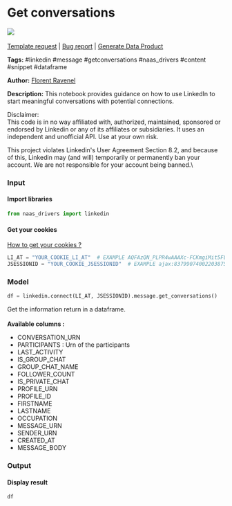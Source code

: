 # Get conversations

[![](https://naasai-public.s3.eu-west-3.amazonaws.com/Open\_in\_Naas\_Lab.svg)](https://app.naas.ai/user-redirect/naas/downloader?url=https://raw.githubusercontent.com/jupyter-naas/awesome-notebooks/master/LinkedIn/LinkedIn\_Get\_conversations.ipynb)\
\
[Template request](https://github.com/jupyter-naas/awesome-notebooks/issues/new?assignees=\&labels=\&template=template-request.md\&title=Tool+-+Action+of+the+notebook+) | [Bug report](https://github.com/jupyter-naas/awesome-notebooks/issues/new?assignees=\&labels=bug\&template=bug\_report.md\&title=LinkedIn+-+Get+conversations:+Error+short+description) | [Generate Data Product](https://app.naas.ai/user-redirect/naas/downloader?url=https://raw.githubusercontent.com/jupyter-naas/awesome-notebooks/master/Naas/Naas\_Start\_data\_product.ipynb)

**Tags:** #linkedin #message #getconversations #naas\_drivers #content #snippet #dataframe

**Author:** [Florent Ravenel](https://www.linkedin.com/in/florent-ravenel/)

**Description:** This notebook provides guidance on how to use LinkedIn to start meaningful conversations with potential connections.

Disclaimer:\
This code is in no way affiliated with, authorized, maintained, sponsored or endorsed by Linkedin or any of its affiliates or subsidiaries. It uses an independent and unofficial API. Use at your own risk.

This project violates Linkedin's User Agreement Section 8.2, and because of this, Linkedin may (and will) temporarily or permanently ban your account. We are not responsible for your account being banned.\


### Input

#### Import libraries

```python
from naas_drivers import linkedin
```

#### Get your cookies

[How to get your cookies ?](https://www.notion.so/LinkedIn-driver-Get-your-cookies-d20a8e7e508e42af8a5b52e33f3dba75)

```python
LI_AT = "YOUR_COOKIE_LI_AT"  # EXAMPLE AQFAzQN_PLPR4wAAAXc-FCKmgiMit5FLdY1af3-2
JSESSIONID = "YOUR_COOKIE_JSESSIONID"  # EXAMPLE ajax:8379907400220387585
```

### Model

```python
df = linkedin.connect(LI_AT, JSESSIONID).message.get_conversations()
```

Get the information return in a dataframe.\
\
**Available columns :**

* CONVERSATION\_URN
* PARTICIPANTS : Urn of the participants
* LAST\_ACTIVITY
* IS\_GROUP\_CHAT
* GROUP\_CHAT\_NAME
* FOLLOWER\_COUNT
* IS\_PRIVATE\_CHAT
* PROFILE\_URN
* PROFILE\_ID
* FIRSTNAME
* LASTNAME
* OCCUPATION
* MESSAGE\_URN
* SENDER\_URN
* CREATED\_AT
* MESSAGE\_BODY

### Output

#### Display result

```python
df
```
